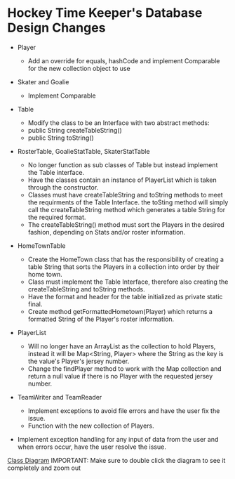 # Hockey Time Keeper's Database Design Changes

* Player
  * Add an override for equals, hashCode and implement Comparable for the new collection object to use
  
* Skater and Goalie
  * Implement Comparable 

* Table 
  * Modify the class to be an Interface with two abstract methods:
  * public String createTableString()
  * public String toString()

* RosterTable, GoalieStatTable, SkaterStatTable 
  * No longer function as sub classes of Table but instead implement the Table interface. 
  * Have the classes contain an instance of PlayerList which is taken through the constructor. 
  * Classes must have createTableString and toString methods to meet the requirments of the Table Interface. the toSting method will simply call the createTableString method which generates a table String for the required format.
  * The createTableString() method must sort the Players in the desired fashion, depending on Stats and/or roster information.

* HomeTownTable
  * Create the HomeTown class that has the responsibility of creating a table String that sorts the Players in a collection into order by their home town.
   * Class must implement the Table Interface, therefore also creating the createTableString and toString methods.
   * Have the format and header for the table initialized as private static final.
   * Create method getFormattedHometown(Player) which returns a formatted String of the Player's roster information.

* PlayerList 
  * Will no longer have an ArrayList as the collection to hold Players, instead it will be Map<String, Player> where the String as the key is the value's Player's jersey number.
  * Change the findPlayer method to work with the Map collection and return a null value if there is no Player with the requested jersey number.
  
* TeamWriter and TeamReader 
  * Implement exceptions to avoid file errors and have the user fix the issue.
  * Function with the new collection of Players.

* Implement exception handling for any input of data from the user and when errors occur, have the user resolve the issue.

[Class Diagram](https://docs.google.com/document/d/1X3cOFmPUCrwf5LSZTKsGYsU0nBhWavDufErovgCfOa0/edit?usp=sharing)
IMPORTANT: Make sure to double click the diagram to see it completely and zoom out
